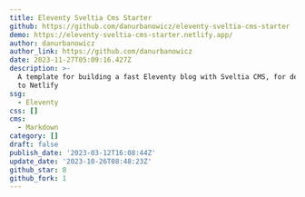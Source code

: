 ```yaml
---
title: Eleventy Sveltia Cms Starter
github: https://github.com/danurbanowicz/eleventy-sveltia-cms-starter
demo: https://eleventy-sveltia-cms-starter.netlify.app/
author: danurbanowicz
author_link: https://github.com/danurbanowicz
date: 2023-11-27T05:09:16.427Z
description: >-
  A template for building a fast Eleventy blog with Sveltia CMS, for deployment
  to Netlify
ssg:
  - Eleventy
css: []
cms:
  - Markdown
category: []
draft: false
publish_date: '2023-03-12T16:08:44Z'
update_date: '2023-10-26T08:48:23Z'
github_star: 8
github_fork: 1
---
```

